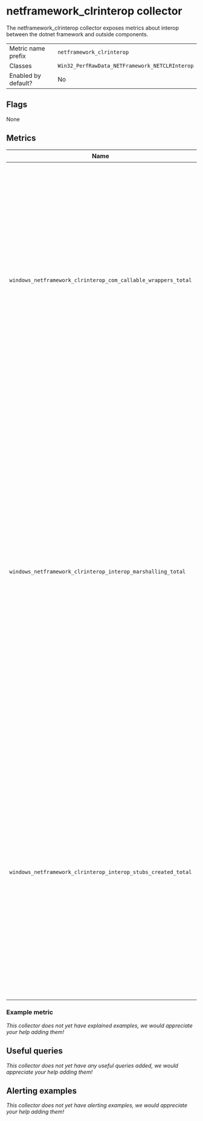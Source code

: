 # netframework_clrinterop collector

The netframework_clrinterop collector exposes metrics about interop between the dotnet framework and outside components.

|||
-|-
Metric name prefix  | `netframework_clrinterop`
Classes             | `Win32_PerfRawData_NETFramework_NETCLRInterop`
Enabled by default? | No

## Flags

None

## Metrics

Name | Description | 中文 | Type | Labels
-----|-------------|------|-------|-------
`windows_netframework_clrinterop_com_callable_wrappers_total` | Displays the current number of COM callable wrappers (CCWs). A CCW is a proxy for a managed object being referenced from an unmanaged COM client. | 此计数器显示 Com 可调用包装 (CCW) 的当前数目。CCW 是非托管 COM 客户端中引用的 .NET 托管对象的代理。此计数器旨在指示非托管 COM 代码引用的托管对象的数目。 | counter | `process`
`windows_netframework_clrinterop_interop_marshalling_total` | Displays the total number of times arguments and return values have been marshaled from managed to unmanaged code, and vice versa, since the application started. | 此计数器显示自应用程序启动以来将参数和返回值从托管代码封送为非托管代码以及从非托管代码封送为托管代码的总次数。如果 stub 是内联的，则此计数器不递增。(stub 负责封送参数和返回值)。如果封送处理系统开销很小，则 stub 通常是内联的。 | counter | `process`
`windows_netframework_clrinterop_interop_stubs_created_total` | Displays the current number of stubs created by the common language runtime. Stubs are responsible for marshaling arguments and return values from managed to unmanaged code, and vice versa, during a COM interop call or a platform invoke call. | 此计数器显示 CLR 创建的 stub 的当前数目。Stub 负责在 COM 互操作调用或 PInvoke 调用期间将参数和返回值从托管代码封送处理为非托管代码以及从非托管代码封送处理为托管代码。 | counter | `process`

### Example metric
_This collector does not yet have explained examples, we would appreciate your help adding them!_

## Useful queries
_This collector does not yet have any useful queries added, we would appreciate your help adding them!_

## Alerting examples
_This collector does not yet have alerting examples, we would appreciate your help adding them!_
